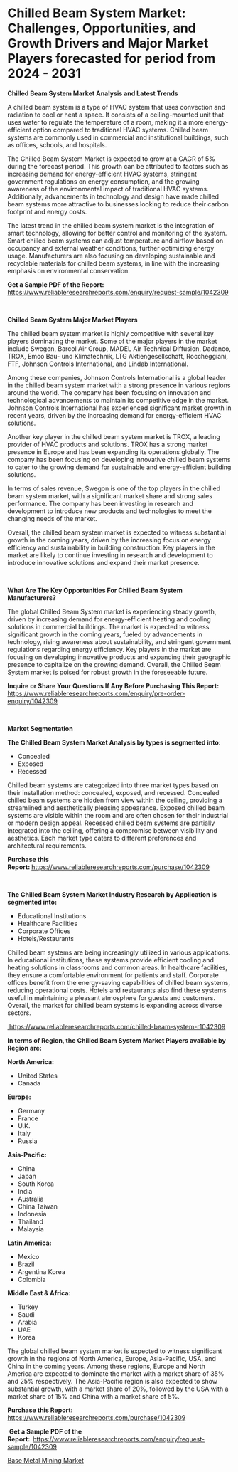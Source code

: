 <p><h1>Chilled Beam System Market: Challenges, Opportunities, and Growth Drivers and Major Market Players forecasted for period from 2024 - 2031</h1></p><p><strong>Chilled Beam System Market Analysis and Latest Trends</strong></p>
<p><p>A chilled beam system is a type of HVAC system that uses convection and radiation to cool or heat a space. It consists of a ceiling-mounted unit that uses water to regulate the temperature of a room, making it a more energy-efficient option compared to traditional HVAC systems. Chilled beam systems are commonly used in commercial and institutional buildings, such as offices, schools, and hospitals.</p><p>The Chilled Beam System Market is expected to grow at a CAGR of 5% during the forecast period. This growth can be attributed to factors such as increasing demand for energy-efficient HVAC systems, stringent government regulations on energy consumption, and the growing awareness of the environmental impact of traditional HVAC systems. Additionally, advancements in technology and design have made chilled beam systems more attractive to businesses looking to reduce their carbon footprint and energy costs.</p><p>The latest trend in the chilled beam system market is the integration of smart technology, allowing for better control and monitoring of the system. Smart chilled beam systems can adjust temperature and airflow based on occupancy and external weather conditions, further optimizing energy usage. Manufacturers are also focusing on developing sustainable and recyclable materials for chilled beam systems, in line with the increasing emphasis on environmental conservation.</p></p>
<p><strong>Get a Sample PDF of the Report:&nbsp;</strong> <a href="https://www.reliableresearchreports.com/enquiry/request-sample/1042309">https://www.reliableresearchreports.com/enquiry/request-sample/1042309</a></p>
<p>&nbsp;</p>
<p><strong>Chilled Beam System Major Market Players</strong></p>
<p><p>The chilled beam system market is highly competitive with several key players dominating the market. Some of the major players in the market include Swegon, Barcol Air Group, MADEL Air Technical Diffusion, Dadanco, TROX, Emco Bau- und Klimatechnik, LTG Aktiengesellschaft, Roccheggiani, FTF, Johnson Controls International, and Lindab International.</p><p>Among these companies, Johnson Controls International is a global leader in the chilled beam system market with a strong presence in various regions around the world. The company has been focusing on innovation and technological advancements to maintain its competitive edge in the market. Johnson Controls International has experienced significant market growth in recent years, driven by the increasing demand for energy-efficient HVAC solutions.</p><p>Another key player in the chilled beam system market is TROX, a leading provider of HVAC products and solutions. TROX has a strong market presence in Europe and has been expanding its operations globally. The company has been focusing on developing innovative chilled beam systems to cater to the growing demand for sustainable and energy-efficient building solutions.</p><p>In terms of sales revenue, Swegon is one of the top players in the chilled beam system market, with a significant market share and strong sales performance. The company has been investing in research and development to introduce new products and technologies to meet the changing needs of the market.</p><p>Overall, the chilled beam system market is expected to witness substantial growth in the coming years, driven by the increasing focus on energy efficiency and sustainability in building construction. Key players in the market are likely to continue investing in research and development to introduce innovative solutions and expand their market presence.</p></p>
<p>&nbsp;</p>
<p><strong>What Are The Key Opportunities For Chilled Beam System Manufacturers?</strong></p>
<p><p>The global Chilled Beam System market is experiencing steady growth, driven by increasing demand for energy-efficient heating and cooling solutions in commercial buildings. The market is expected to witness significant growth in the coming years, fueled by advancements in technology, rising awareness about sustainability, and stringent government regulations regarding energy efficiency. Key players in the market are focusing on developing innovative products and expanding their geographic presence to capitalize on the growing demand. Overall, the Chilled Beam System market is poised for robust growth in the foreseeable future.</p></p>
<p><strong>Inquire or Share Your Questions If Any Before Purchasing This Report:</strong> <a href="https://www.reliableresearchreports.com/enquiry/pre-order-enquiry/1042309">https://www.reliableresearchreports.com/enquiry/pre-order-enquiry/1042309</a></p>
<p>&nbsp;</p>
<p><strong>Market Segmentation</strong></p>
<p><strong>The Chilled Beam System Market Analysis by types is segmented into:</strong></p>
<p><ul><li>Concealed</li><li>Exposed</li><li>Recessed</li></ul></p>
<p><p>Chilled beam systems are categorized into three market types based on their installation method: concealed, exposed, and recessed. Concealed chilled beam systems are hidden from view within the ceiling, providing a streamlined and aesthetically pleasing appearance. Exposed chilled beam systems are visible within the room and are often chosen for their industrial or modern design appeal. Recessed chilled beam systems are partially integrated into the ceiling, offering a compromise between visibility and aesthetics. Each market type caters to different preferences and architectural requirements.</p></p>
<p><strong>Purchase this Report:&nbsp;</strong><a href="https://www.reliableresearchreports.com/purchase/1042309">https://www.reliableresearchreports.com/purchase/1042309</a></p>
<p>&nbsp;</p>
<p><strong>The Chilled Beam System Market Industry Research by Application is segmented into:</strong></p>
<p><ul><li>Educational Institutions</li><li>Healthcare Facilities</li><li>Corporate Offices</li><li>Hotels/Restaurants</li></ul></p>
<p><p>Chilled beam systems are being increasingly utilized in various applications. In educational institutions, these systems provide efficient cooling and heating solutions in classrooms and common areas. In healthcare facilities, they ensure a comfortable environment for patients and staff. Corporate offices benefit from the energy-saving capabilities of chilled beam systems, reducing operational costs. Hotels and restaurants also find these systems useful in maintaining a pleasant atmosphere for guests and customers. Overall, the market for chilled beam systems is expanding across diverse sectors.</p></p>
<p><a href="https://www.reliableresearchreports.com/chilled-beam-system-r1042309">&nbsp;https://www.reliableresearchreports.com/chilled-beam-system-r1042309</a></p>
<p><strong>In terms of Region, the Chilled Beam System Market Players available by Region are:</strong></p>
<p>
    <p> <strong> North America: </strong>
        <ul>
            <li>United States</li>
            <li>Canada</li>
        </ul>
        </p> 
    <p> <strong> Europe: </strong>
        <ul>
            <li>Germany</li>
            <li>France</li>
            <li>U.K.</li>
            <li>Italy</li>
            <li>Russia</li>
        </ul>
        </p> 
    <p> <strong> Asia-Pacific: </strong>
        <ul>
            <li>China</li>
            <li>Japan</li>
            <li>South Korea</li>
            <li>India</li>
            <li>Australia</li>
            <li>China Taiwan</li>
            <li>Indonesia</li>
            <li>Thailand</li>
            <li>Malaysia</li>
        </ul>
        </p> 
    <p> <strong> Latin America: </strong>
        <ul>
            <li>Mexico</li>
            <li>Brazil</li>
            <li>Argentina Korea</li>
            <li>Colombia</li>
        </ul>
        </p> 
    <p> <strong> Middle East & Africa: </strong>
        <ul>
            <li>Turkey</li>
            <li>Saudi</li>
            <li>Arabia</li>
            <li>UAE</li>
            <li>Korea</li>
        </ul>
    </p>
    </p>
<p><p>The global chilled beam system market is expected to witness significant growth in the regions of North America, Europe, Asia-Pacific, USA, and China in the coming years. Among these regions, Europe and North America are expected to dominate the market with a market share of 35% and 25% respectively. The Asia-Pacific region is also expected to show substantial growth, with a market share of 20%, followed by the USA with a market share of 15% and China with a market share of 5%.</p></p>
<p><strong>Purchase this Report: </strong><a href="https://www.reliableresearchreports.com/purchase/1042309">https://www.reliableresearchreports.com/purchase/1042309</a></p>
<p>&nbsp;<strong>Get a Sample PDF of the Report:&nbsp;&nbsp;</strong><a href="https://www.reliableresearchreports.com/enquiry/request-sample/1042309">https://www.reliableresearchreports.com/enquiry/request-sample/1042309</a></p>
<p><strong></strong></p>
<p><p><a href="https://github.com/BryceTownsendr/Market-Research-Report-List-4/blob/main/base-metal-mining-market.md">Base Metal Mining Market</a></p></p>